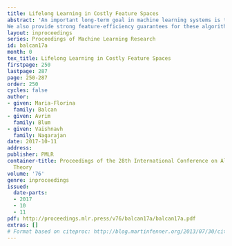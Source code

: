 ```yaml
---
title: Lifelong Learning in Costly Feature Spaces
abstract: 'An important long-term goal in machine learning systems is to build learning agents that, like humans, can learn many tasks over their lifetime, and moreover use information from these tasks to improve their ability to do so efficiently. In this work, our goal is to provide new theoretical insights into the potential of this paradigm. In particular, we propose a lifelong learning framework that adheres to a novel notion of resource efficiency that is critical in many real-world domains where feature evaluations are costly. That is, our learner aims to reuse information from previously learned related tasks to learn future tasks in a {\em feature-efficient} manner. Furthermore, we consider novel combinatorial ways in which learning tasks can relate.  Specifically, we design lifelong learning algorithms for two structurally different and widely used families of target functions: decision trees/lists and monomials/polynomials.
We also provide strong feature-efficiency guarantees for these algorithms; in fact, we show that in order to learn future targets, we need only slightly more feature evaluations per training example than what is needed to predict on an arbitrary example using those targets.  We also provide algorithms with guarantees in an agnostic model where not all the targets are related to each other. Finally, we also provide lower bounds on the performance of a lifelong learner in these models, which are in fact tight under some conditions.'
layout: inproceedings
series: Proceedings of Machine Learning Research
id: balcan17a
month: 0
tex_title: Lifelong Learning in Costly Feature Spaces
firstpage: 250
lastpage: 287
page: 250-287
order: 250
cycles: false
author:
- given: Maria-Florina
  family: Balcan
- given: Avrim
  family: Blum
- given: Vaishnavh
  family: Nagarajan
date: 2017-10-11
address: 
publisher: PMLR
container-title: Proceedings of the 28th International Conference on Algorithmic Learning
  Theory
volume: '76'
genre: inproceedings
issued:
  date-parts:
  - 2017
  - 10
  - 11
pdf: http://proceedings.mlr.press/v76/balcan17a/balcan17a.pdf
extras: []
# Format based on citeproc: http://blog.martinfenner.org/2013/07/30/citeproc-yaml-for-bibliographies/
---
```


